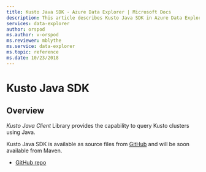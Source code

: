 ```yaml
---
title: Kusto Java SDK - Azure Data Explorer | Microsoft Docs
description: This article describes Kusto Java SDK in Azure Data Explorer.
services: data-explorer
author: orspod
ms.author: v-orspod
ms.reviewer: mblythe
ms.service: data-explorer
ms.topic: reference
ms.date: 10/23/2018
---
```

# Kusto Java SDK

## Overview

*Kusto Java Client* Library provides the capability to query Kusto clusters using Java.

Kusto Java SDK is available as source files from [GitHub](https://github.com) and will be soon available from Maven.

* [GitHub repo](https://github.com/Azure/azure-kusto-java)